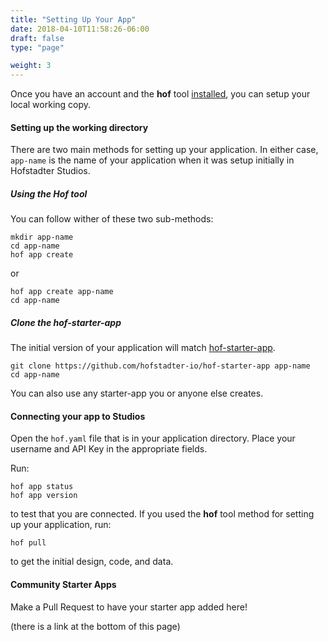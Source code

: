 ```yaml
---
title: "Setting Up Your App"
date: 2018-04-10T11:58:26-06:00
draft: false
type: "page"

weight: 3
---
```


Once you have an account and the __hof__ tool [installed](../installation/),
you can setup your local working copy.


#### Setting up the working directory

There are two main methods for setting up your application.
In either case, `app-name` is the name of your application
when it was setup initially in Hofstadter Studios.

##### Using the Hof tool

You can follow wither of these two sub-methods:

```
mkdir app-name
cd app-name
hof app create
```

or

```
hof app create app-name
cd app-name
```


##### Clone the hof-starter-app

The initial version of your application will match
[hof-starter-app](https://github.com/hofstadter-io/hof-starter-app).


```
git clone https://github.com/hofstadter-io/hof-starter-app app-name
cd app-name
```

You can also use any starter-app you or anyone else creates.


#### Connecting your app to Studios

Open the `hof.yaml` file that is in your application directory.
Place your username and API Key in the appropriate fields.

Run:

```
hof app status
hof app version
```

to test that you are connected.
If you used the __hof__ tool method for setting up your application,
run:

```
hof pull
```

to get the initial design, code, and data.


#### Community Starter Apps

Make a Pull Request to have your starter app added here!

(there is a link at the bottom of this page)


